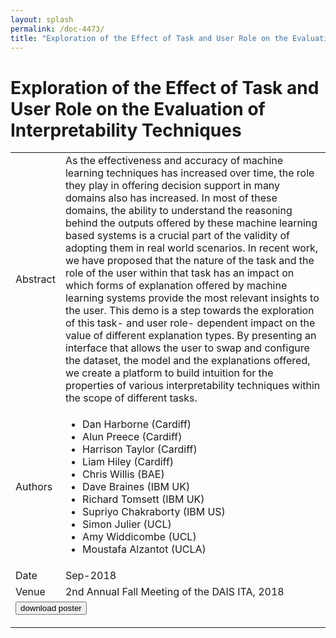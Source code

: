```yaml
---
layout: splash
permalink: /doc-4473/
title: "Exploration of the Effect of Task and User Role on the Evaluation of Interpretability Techniques"
---
```


# Exploration of the Effect of Task and User Role on the Evaluation of Interpretability Techniques

<table>
    <tbody>
    <tr>
        <td>Abstract</td>
        <td>As the effectiveness and accuracy of machine learning techniques has increased over time, the role they play in offering decision support in many domains also has increased. In most of these domains, the ability to understand the reasoning behind the outputs offered by these machine learning based systems is a crucial part of the validity of adopting them in real world scenarios. In recent work, we have proposed that the nature of the task and the role of the user within that task has an impact on which forms of explanation offered by machine learning systems provide the most relevant insights to the user. This demo is a step towards the exploration of this task- and user role- dependent impact on the value of different explanation types. By presenting an interface that allows the user to swap and configure the dataset, the model and the explanations offered, we create a platform to build intuition for the properties of various interpretability techniques within the scope of different tasks.</td>
    </tr>
    <tr>
        <td>Authors</td>
        <td>
            <ul>
                <li>Dan Harborne (Cardiff)</li>
                <li>Alun Preece (Cardiff)</li>
                <li>Harrison Taylor (Cardiff)</li>
                <li>Liam Hiley (Cardiff)</li>
                <li>Chris Willis (BAE)</li>
                <li>Dave Braines (IBM UK)</li>
                <li>Richard Tomsett (IBM UK)</li>
                <li>Supriyo Chakraborty (IBM US)</li>
                <li>Simon Julier (UCL)</li>
                <li>Amy Widdicombe (UCL)</li>
                <li>Moustafa Alzantot (UCLA)</li>
            </ul>
        </td>
    </tr>
    <tr>
        <td>Date</td>
        <td>Sep-2018</td>
    </tr>
    <tr>
        <td>Venue</td>
        <td>2nd Annual Fall Meeting of the DAIS ITA, 2018</td>
    </tr>
        <tr>
            <td colspan="2">
                <form method="get" action="https://dais-ita.org/sites/default/files/2421_poster.pdf">
                    <button type="submit">download poster</button>
                </form>
            </td>
        </tr>
    </tbody>
</table>
